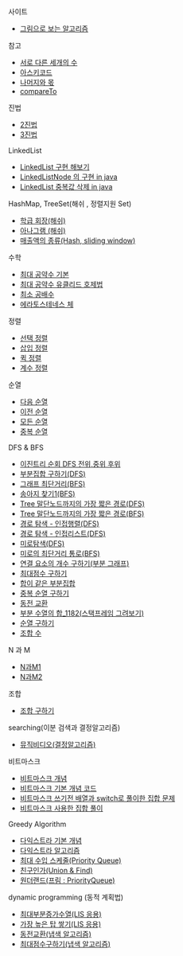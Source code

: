 사이트
- [그림으로 보는 알고리즘](https://visualgo.net/ko)

참고
- [서로 다른 세개의 수](./서로_다른_세개의수.java)
- [아스키코드](../pattern/아스키코드.md)
- [나머지와 몫](../pattern/나머지.md)
- [compareTo](./CompareToTest.java)

진법
- [2진법](../study/exam/진법2.md)
- [3진법](../study/exam/진법3.md)

LinkedList 
- [LinkedList 구현 해보기](../study/datastructure/linkedlist/Impl.java)
- [LinkedListNode 의 구현 in java](../study/datastructure/linkedlist/LinkedListNode.java)
- [LinkedList 중복값 삭제 in java](../study/datastructure/linkedlist/LinkedListNode.java)

HashMap, TreeSet(해쉬 , 정렬지원 Set)
- [학급 회장(해쉬)](../study/hash/학급회장.md)
- [아나그램 (해쉬)](../study/hash/아나그램.md)
- [매출액의 종류(Hash, sliding window)](../study/hash/매출.md)

수학

- [최대 공약수 기본](../study/exam/최대공약수_1.java)
- [최대 공약수 유클리드 호제법](../study/exam/최대공약수_유클리드.java)
- [최소 공배수](../baekjoon/math1/최소공배수_1934.java)
- [에라토스테네스 체](../study/math/에라토스테네스.java)

정렬
- [선택 정렬](../study/sort/선택정렬.md)
- [삽입 정렬](../study/sort/삽입정렬.md)
- [퀵 정렬](../study/sort/퀵정렬.md)
- [계수 정렬](../study/sort/CountSort.java)

순열

- [다음 순열](./다음순열_10972.java)
- [이전 순열](../baekjoon/brute_force/이전순열_10973.java)
- [모든 순열](../baekjoon/brute_force/모든순열_10974.java)
- [중복 순열](../study/exam/증복순열구하기.java)

DFS & BFS 

- [이진트리 순회 DFS 전위,중위 후위](../study/exam/DFS.java)
- [부분집합 구하기(DFS)](../study/exam/부분집합.java)
- [그래프 최단거리(BFS)](../study/graph/그래프최단거리.md)
- [송아지 찾기1(BFS)](../study/exam/송아지찾기.java)
- [Tree 말단노드까지의 가장 짧은 경로(DFS)](../study/graph/Tree말단_DFS..md)
- [Tree 말단노드까지의 가장 짧은 경로(BFS)](../study/graph/Tree말단_BFS.md)
- [경로 탐색 - 인접행렬(DFS)](../study/graph/인접행렬.md)
- [경로 탐색 - 인접리스트(DFS)](../study/graph/인접리스트.md)
- [미로탐색(DFS)](../study/graph/미로탐색.md)
- [미로의 최단거리 통로(BFS)](../study/graph/미로의최단거리.md)
- [연결 요소의 개수 구하기(부분 그래프)](../study/graph/연결요소의개수.java)
- [최대점수 구하기](../study/graph/최대점수.md)
- [합이 같은 부분집합](../study/graph/합이같은.md)
- [중복 순열 구하기](../study/graph/중복순열구하기.java)
- [동전 교환](../study/graph/동전교환.md)
- [부분 수열의 합_1182(스택프레임 그려보기)](../study/bruteforce/부분수열의합_1182.java)
- [순열 구하기](../study/graph/순열구하기.md)
- [조합 수](../study/graph/조합수.md)

N 과 M
- [N과M1](../study/n_m/N과M1.java)
- [N과M2](../study/n_m/N과M2.java)

조합

- [조합 구하기](../study/exam/조합구하기.java)

searching(이분 검색과 결정알고리즘)
- [뮤직비디오(결정알고리즘)](../inflearn/sec06_sort_search/뮤직비디오.md)

비트마스크 

- [비트마스크 개념 ](../baekjoon/brute_force/비트마스크.md)
- [비트마스크 기본 개념 코드](../study/bit/Test.java)
- [비트마스크 쓰기전 배열과 switch로 풀이한 집합 문제](../baekjoon/brute_force/집합_11723.java)
- [비트마스크 사용한 집합 풀이](../baekjoon/brute_force/집합_11723_비트마스크.java)


Greedy Algorithm

- [다익스트라 기본 개념](../study/datastructure/다익스트라.md)
- [다익스트라 알고리즘](../study/dijkstra/다익스트라.md)
- [최대 수입 스케줄(Priority Queue)](../study/dijkstra/최대수입스케줄.java)
- [친구인가(Union & Find)](../study/exam/친구인가.md)
- [원더랜드(프림 : PriorityQueue)](../study)

dynamic programming (동적 계획법)

- [최대부분증가수열(LIS 응용)](../study/dp/최대부분증가수열)
- [가장 높은 탑 쌓기(LIS 응용)](../study/dp/가장높은탑.md)
- [동전교환(냅색 알고리즘)](../inflearn/sec10_dp/동전교환.md)
- [최대점수구하기(냅색 알고리즘)](../inflearn/sec10_dp/최대점수구하기_냅색.java)